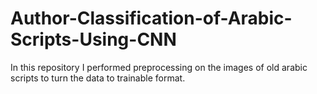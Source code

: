 # Author-Classification-of-Arabic-Scripts-Using-CNN
In this repository I performed preprocessing on the images of old arabic scripts to turn the data to trainable format. 
